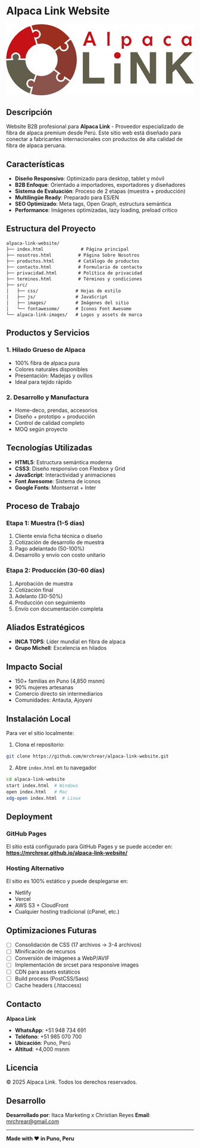 # Alpaca Link Website

![Alpaca Link Logo](alpaca-link-images/alpaca-link-logo-no-background-png.png)

## Descripción

Website B2B profesional para **Alpaca Link** - Proveedor especializado de fibra de alpaca premium desde Perú. Este sitio web está diseñado para conectar a fabricantes internacionales con productos de alta calidad de fibra de alpaca peruana.

## Características

- **Diseño Responsivo**: Optimizado para desktop, tablet y móvil
- **B2B Enfoque**: Orientado a importadores, exportadores y diseñadores
- **Sistema de Evaluación**: Proceso de 2 etapas (muestra + producción)
- **Multilingüe Ready**: Preparado para ES/EN
- **SEO Optimizado**: Meta tags, Open Graph, estructura semántica
- **Performance**: Imágenes optimizadas, lazy loading, preload crítico

## Estructura del Proyecto

```
alpaca-link-website/
├── index.html              # Página principal
├── nosotros.html          # Página Sobre Nosotros
├── productos.html         # Catálogo de productos
├── contacto.html          # Formulario de contacto
├── privacidad.html        # Política de privacidad
├── terminos.html          # Términos y condiciones
├── src/
│   ├── css/              # Hojas de estilo
│   ├── js/               # JavaScript
│   ├── images/           # Imágenes del sitio
│   └── fontawesome/      # Iconos Font Awesome
└── alpaca-link-images/   # Logos y assets de marca
```

## Productos y Servicios

### 1. Hilado Grueso de Alpaca
- 100% fibra de alpaca pura
- Colores naturales disponibles
- Presentación: Madejas y ovillos
- Ideal para tejido rápido

### 2. Desarrollo y Manufactura
- Home-deco, prendas, accesorios
- Diseño + prototipo + producción
- Control de calidad completo
- MOQ según proyecto

## Tecnologías Utilizadas

- **HTML5**: Estructura semántica moderna
- **CSS3**: Diseño responsivo con Flexbox y Grid
- **JavaScript**: Interactividad y animaciones
- **Font Awesome**: Sistema de iconos
- **Google Fonts**: Montserrat + Inter

## Proceso de Trabajo

### Etapa 1: Muestra (1-5 días)
1. Cliente envía ficha técnica o diseño
2. Cotización de desarrollo de muestra
3. Pago adelantado (50-100%)
4. Desarrollo y envío con costo unitario

### Etapa 2: Producción (30-60 días)
1. Aprobación de muestra
2. Cotización final
3. Adelanto (30-50%)
4. Producción con seguimiento
5. Envío con documentación completa

## Aliados Estratégicos

- **INCA TOPS**: Líder mundial en fibra de alpaca
- **Grupo Michell**: Excelencia en hilados

## Impacto Social

- 150+ familias en Puno (4,850 msnm)
- 90% mujeres artesanas
- Comercio directo sin intermediarios
- Comunidades: Antauta, Ajoyani

## Instalación Local

Para ver el sitio localmente:

1. Clona el repositorio:
```bash
git clone https://github.com/mrchrear/alpaca-link-website.git
```

2. Abre `index.html` en tu navegador
```bash
cd alpaca-link-website
start index.html  # Windows
open index.html   # Mac
xdg-open index.html  # Linux
```

## Deployment

### GitHub Pages
El sitio está configurado para GitHub Pages y se puede acceder en:
**https://mrchrear.github.io/alpaca-link-website/**

### Hosting Alternativo
El sitio es 100% estático y puede desplegarse en:
- Netlify
- Vercel
- AWS S3 + CloudFront
- Cualquier hosting tradicional (cPanel, etc.)

## Optimizaciones Futuras

- [ ] Consolidación de CSS (17 archivos → 3-4 archivos)
- [ ] Minificación de recursos
- [ ] Conversión de imágenes a WebP/AVIF
- [ ] Implementación de srcset para responsive images
- [ ] CDN para assets estáticos
- [ ] Build process (PostCSS/Sass)
- [ ] Cache headers (.htaccess)

## Contacto

**Alpaca Link**
- **WhatsApp**: +51 948 734 691
- **Teléfono**: +51 985 070 700
- **Ubicación**: Puno, Perú
- **Altitud**: +4,000 msnm

## Licencia

© 2025 Alpaca Link. Todos los derechos reservados.

## Desarrollo

**Desarrollado por**: Itaca Marketing x Christian Reyes
**Email**: mrchrear@gmail.com

---

**Made with ❤️ in Puno, Peru**

